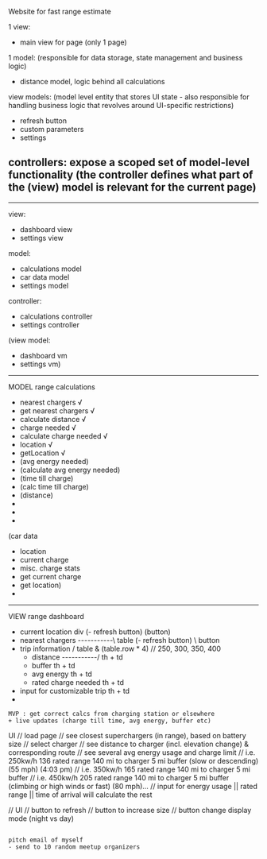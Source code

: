 Website for fast range estimate

1 view:
  - main view for page (only 1 page)

1 model:   (responsible for data storage, state management and business logic)
  - distance model, logic behind all calculations

view models:  (model level entity that stores UI state - also responsible for handling business logic that revolves around UI-specific restrictions)
  - refresh button
  - custom parameters
  - settings

controllers:    expose a scoped set of model-level functionality (the controller defines what part of the (view) model is relevant for the current page)
  - 



_______________________________________________________________________________

view:
  - dashboard view
  - settings view

model:
  - calculations model
  - car data model
  - settings model

controller:
  - calculations controller
  - settings controller

(view model:
  - dashboard vm
  - settings vm)

_____________________________________________________

MODEL
range calculations
  - nearest chargers                √
  - get nearest chargers            √
  - calculate distance              √
  - charge needed                   √
  - calculate charge needed         √
  - location                        √
  - getLocation                     √
  - (avg energy needed)
  - (calculate avg energy needed)
  - (time till charge)
  - (calc time till charge)
  - (distance)
  -
  -
  -

(car data
  - location
  - current charge
  - misc. charge stats
  - get current charge
  - get location)
  - 

------------------------------------------------------

VIEW
range dashboard
  - current location                                          div
    (- refresh button)                                          (button)
  - nearest chargers              -----------\                table
    (- refresh button)                        \                 button
  - trip information                          /               table & (table.row * 4) // 250, 300, 350, 400
    - distance                    -----------/                  th + td
    - buffer                                                    th + td
    - avg energy                                                th + td
    - rated charge needed                                       th + td
  - input for customizable trip                                 th + td
  - 


~~~~~~~~~~~~~~~~~~~
MVP : get correct calcs from charging station or elsewhere
+ live updates (charge till time, avg energy, buffer etc)

~~~~~~~~~~~~~~~~~~~

UI
// load page
// see closest superchargers (in range), based on battery size
// select charger
// see distance to charger (incl. elevation change) & corresponding route
// see several avg energy usage and charge limit
// i.e.   250kw/h     136 rated range     140 mi to charger     5 mi buffer   (slow or descending)    (55 mph)    (4:03 pm)
// i.e.   350kw/h     165 rated range     140 mi to charger     5 mi buffer
// i.e.   450kw/h     205 rated range     140 mi to charger     5 mi buffer   (climbing or high winds or fast)  (80 mph)...
// input for energy usage || rated range || time of arrival will calculate the rest

// UI
// button to refresh
// button to increase size
// button change display mode (night vs day)







~~~~~~~~~~~~~~~~~~~~~~~~~

pitch email of myself
- send to 10 random meetup organizers